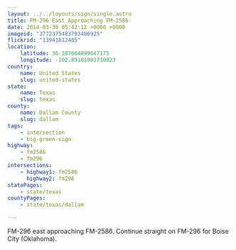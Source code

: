 ```yaml
---
layout: ../../layouts/sign/single.astro
title: FM-296 East Approaching FM-2586
date: 2014-03-30 05:42:12 +0000 +0000
imageid: "3772375483793486925"
flickrid: "13941812485"
location:
    latitude: 36.387664699647175
    longitude: -102.89181983710023
country:
    name: United States
    slug: united-states
state:
    name: Texas
    slug: texas
county:
    name: Dallam County
    slug: dallam
tags:
    - intersection
    - big-green-sign
highway:
    - fm2586
    - fm296
intersections:
    - highway1: fm2586
      highway2: fm296
statePages:
    - state/texas
countyPages:
    - state/texas/dallam

---
```

FM-296 east approaching FM-2586.  Continue straight on FM-296 for Boise City (Oklahoma).
